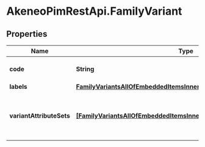 # AkeneoPimRestApi.FamilyVariant

## Properties

Name | Type | Description | Notes
------------ | ------------- | ------------- | -------------
**code** | **String** | Family variant code | 
**labels** | [**FamilyVariantsAllOfEmbeddedItemsInnerAllOfLabels**](FamilyVariantsAllOfEmbeddedItemsInnerAllOfLabels.md) |  | [optional] 
**variantAttributeSets** | [**[FamilyVariantsAllOfEmbeddedItemsInnerAllOfVariantAttributeSetsInner]**](FamilyVariantsAllOfEmbeddedItemsInnerAllOfVariantAttributeSetsInner.md) | Attributes distribution according to the enrichment level | 


